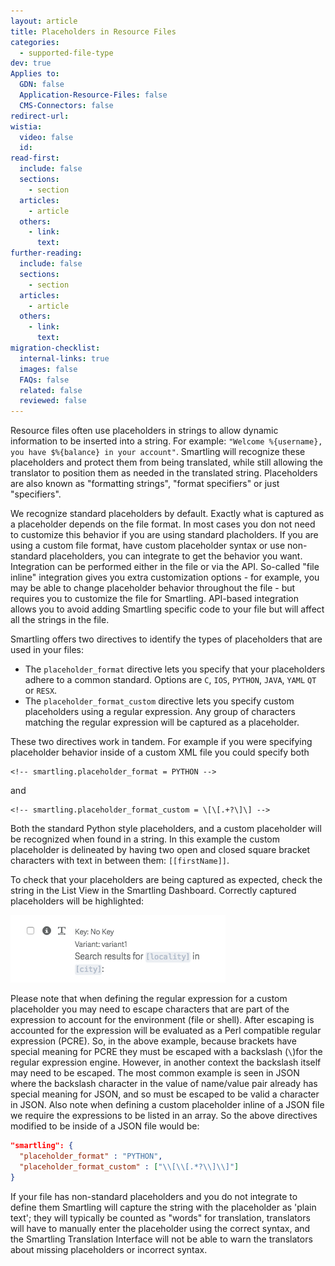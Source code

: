 ```yaml
---
layout: article
title: Placeholders in Resource Files
categories:
  - supported-file-type
dev: true
Applies to:
  GDN: false
  Application-Resource-Files: false
  CMS-Connectors: false
redirect-url:
wistia:
  video: false
  id:
read-first:
  include: false
  sections:
    - section
  articles:
    - article
  others:
    - link:
      text:
further-reading:
  include: false
  sections:
    - section
  articles:
    - article
  others:
    - link:
      text:
migration-checklist:
  internal-links: true
  images: false
  FAQs: false
  related: false
  reviewed: false
---
```


Resource files often use placeholders in strings to allow dynamic information to be inserted into a string. For example:
`"Welcome %{username}, you have $%{balance} in your account"`. Smartling will recognize these placeholders and protect them from being translated, while still allowing the translator to position them as needed in the translated string. Placeholders are also known as "formatting strings", "format specifiers" or just "specifiers".

We recognize standard placeholders by default.  Exactly what is captured as a placeholder depends on the file format. In most cases you don not need to customize this behavior if you are using standard placholders. If you are using a custom file format, have custom placeholder syntax or use non-standard placeholders, you can integrate to get the behavior you want. Integration can be performed either in the file or via the API. So-called "file inline" integration gives you extra customization options - for example, you may be able to change placeholder behavior throughout the file - but requires you to customize the file for Smartling. API-based integration allows you to avoid adding Smartling specific code to your file but will affect all the strings in the file.

Smartling offers two directives to identify the types of placeholders that are used in your files:

* The `placeholder_format` directive lets you specify that your placeholders adhere to a common standard. Options are `C`, `IOS`, `PYTHON`, `JAVA`, `YAML` `QT` or `RESX`.
* The `placeholder_format_custom` directive lets you specify custom placeholders using a regular expression. Any group of characters matching the regular expression will be captured as a placeholder.

These two directives work in tandem. For example if you were specifying placeholder behavior inside of a custom XML file you could specify both

~~~
<!-- smartling.placeholder_format = PYTHON -->
~~~

and

~~~
<!-- smartling.placeholder_format_custom = \[\[.+?\]\] -->
~~~

Both the standard Python style placeholders, and a custom placeholder will be recognized when found in a string. In this example the custom placeholder is delineated by having two open and closed square bracket characters with text in between them: `[[firstName]]`.

To check that your placeholders are being captured as expected, check the string in the List View in the Smartling Dashboard. Correctly captured placeholders will be highlighted:

![](/uploads/placeholder_in_lv.png)

Please note that when defining the regular expression for a custom placeholder you may need to escape characters that are part of the expression to account for the environment (file or shell). After escaping is accounted for the expression will be evaluated as a Perl compatible regular expression (PCRE).  So, in the above example, because brackets have special meaning for PCRE they must be escaped with a backslash (`\`)for the regular expression engine.  However, in another context the backslash itself may need to be escaped.  The most common example is seen in JSON where the backslash character in the value of name/value pair already has special meaning for JSON, and so must be escaped to be valid a character in JSON. Also note when defining a custom placeholder inline of a JSON file we require the expressions to be listed in an array. So the above directives modified to be inside of a JSON file would be:

~~~json
"smartling": {
  "placeholder_format" : "PYTHON",
  "placeholder_format_custom" : ["\\[\\[.*?\\]\\]"]
}
~~~

If your file has non-standard placeholders and you do not integrate to define them Smartling will capture the string with the placeholder as 'plain text'; they will typically be counted as "words" for translation, translators will have to manually enter the placeholder using the correct syntax, and the Smartling Translation Interface will not be able to warn the translators about missing placeholders or incorrect syntax.
